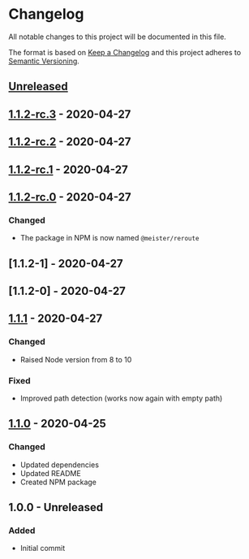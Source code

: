 # Changelog
All notable changes to this project will be documented in this file.

The format is based on [Keep a Changelog](http://keepachangelog.com/en/1.0.0/)
and this project adheres to [Semantic Versioning](http://semver.org/spec/v2.0.0.html).

## [Unreleased]

## [1.1.2-rc.3] - 2020-04-27

## [1.1.2-rc.2] - 2020-04-27

## [1.1.2-rc.1] - 2020-04-27

## [1.1.2-rc.0] - 2020-04-27
### Changed
- The package in NPM is now named `@meister/reroute`

## [1.1.2-1] - 2020-04-27

## [1.1.2-0] - 2020-04-27

## [1.1.1] - 2020-04-27
### Changed
- Raised Node version from 8 to 10

### Fixed
- Improved path detection (works now again with empty path)

## [1.1.0] - 2020-04-25
### Changed
- Updated dependencies
- Updated README
- Created NPM package

## 1.0.0 - Unreleased
### Added
- Initial commit

[Unreleased]: https://github.com/meister/reroute/compare/v1.1.2-rc.3...HEAD
[1.1.2-rc.3]: https://github.com/meister/reroute/compare/v1.1.2-rc.2...v1.1.2-rc.3
[1.1.2-rc.2]: https://github.com/meister/reroute/compare/v1.1.2-rc.1...v1.1.2-rc.2
[1.1.2-rc.1]: https://github.com/meister/reroute/compare/v1.1.2-rc.0...v1.1.2-rc.1
[1.1.2-rc.0]: https://github.com/meister/reroute/compare/v1.1.1...v1.1.2-rc.0
[1.1.1]: https://github.com/meister/reroute/compare/v1.1.0...v1.1.1
[1.1.0]: https://github.com/meister/reroute/compare/v1.0.0...v1.1.0